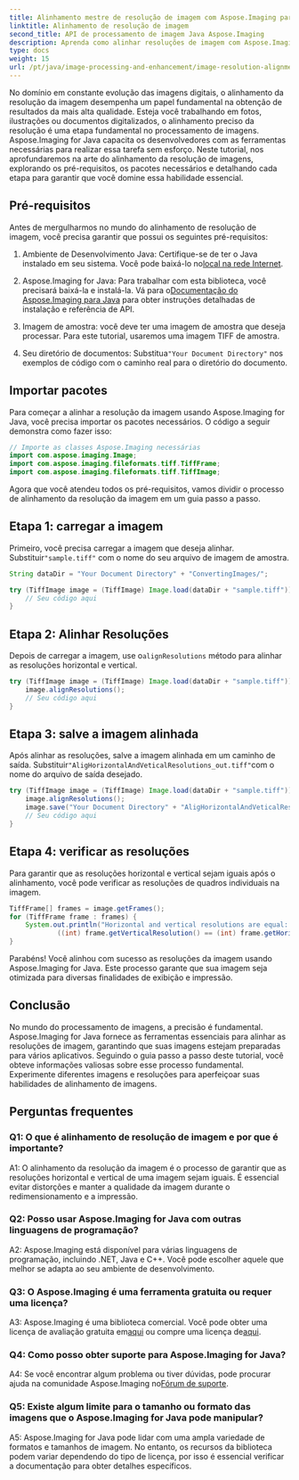 ```yaml
---
title: Alinhamento mestre de resolução de imagem com Aspose.Imaging para Java
linktitle: Alinhamento de resolução de imagem
second_title: API de processamento de imagem Java Aspose.Imaging
description: Aprenda como alinhar resoluções de imagem com Aspose.Imaging for Java. Melhore a qualidade da imagem para impressão e exibição.
type: docs
weight: 15
url: /pt/java/image-processing-and-enhancement/image-resolution-alignment/
---
```

No domínio em constante evolução das imagens digitais, o alinhamento da resolução da imagem desempenha um papel fundamental na obtenção de resultados da mais alta qualidade. Esteja você trabalhando em fotos, ilustrações ou documentos digitalizados, o alinhamento preciso da resolução é uma etapa fundamental no processamento de imagens. Aspose.Imaging for Java capacita os desenvolvedores com as ferramentas necessárias para realizar essa tarefa sem esforço. Neste tutorial, nos aprofundaremos na arte do alinhamento da resolução de imagens, explorando os pré-requisitos, os pacotes necessários e detalhando cada etapa para garantir que você domine essa habilidade essencial.

## Pré-requisitos

Antes de mergulharmos no mundo do alinhamento de resolução de imagem, você precisa garantir que possui os seguintes pré-requisitos:

1.  Ambiente de Desenvolvimento Java: Certifique-se de ter o Java instalado em seu sistema. Você pode baixá-lo no[local na rede Internet](https://www.oracle.com/java/technologies/javase-downloads).

2.  Aspose.Imaging for Java: Para trabalhar com esta biblioteca, você precisará baixá-la e instalá-la. Vá para o[Documentação do Aspose.Imaging para Java](https://reference.aspose.com/imaging/java/) para obter instruções detalhadas de instalação e referência de API.

3. Imagem de amostra: você deve ter uma imagem de amostra que deseja processar. Para este tutorial, usaremos uma imagem TIFF de amostra.

4.  Seu diretório de documentos: Substitua`"Your Document Directory"` nos exemplos de código com o caminho real para o diretório do documento.

## Importar pacotes

Para começar a alinhar a resolução da imagem usando Aspose.Imaging for Java, você precisa importar os pacotes necessários. O código a seguir demonstra como fazer isso:

```java
// Importe as classes Aspose.Imaging necessárias
import com.aspose.imaging.Image;
import com.aspose.imaging.fileformats.tiff.TiffFrame;
import com.aspose.imaging.fileformats.tiff.TiffImage;
```

Agora que você atendeu todos os pré-requisitos, vamos dividir o processo de alinhamento da resolução da imagem em um guia passo a passo.

## Etapa 1: carregar a imagem

 Primeiro, você precisa carregar a imagem que deseja alinhar. Substituir`"sample.tiff"` com o nome do seu arquivo de imagem de amostra.

```java
String dataDir = "Your Document Directory" + "ConvertingImages/";

try (TiffImage image = (TiffImage) Image.load(dataDir + "sample.tiff")) {
    // Seu código aqui
}
```

## Etapa 2: Alinhar Resoluções

 Depois de carregar a imagem, use o`alignResolutions` método para alinhar as resoluções horizontal e vertical.

```java
try (TiffImage image = (TiffImage) Image.load(dataDir + "sample.tiff")) {
    image.alignResolutions();
    // Seu código aqui
}
```

## Etapa 3: salve a imagem alinhada

 Após alinhar as resoluções, salve a imagem alinhada em um caminho de saída. Substituir`"AligHorizontalAndVeticalResolutions_out.tiff"`com o nome do arquivo de saída desejado.

```java
try (TiffImage image = (TiffImage) Image.load(dataDir + "sample.tiff")) {
    image.alignResolutions();
    image.save("Your Document Directory" + "AligHorizontalAndVeticalResolutions_out.tiff");
    // Seu código aqui
}
```

## Etapa 4: verificar as resoluções

Para garantir que as resoluções horizontal e vertical sejam iguais após o alinhamento, você pode verificar as resoluções de quadros individuais na imagem.

```java
TiffFrame[] frames = image.getFrames();
for (TiffFrame frame : frames) {
    System.out.println("Horizontal and vertical resolutions are equal: " +
            ((int) frame.getVerticalResolution() == (int) frame.getHorizontalResolution()));
}
```

Parabéns! Você alinhou com sucesso as resoluções da imagem usando Aspose.Imaging for Java. Este processo garante que sua imagem seja otimizada para diversas finalidades de exibição e impressão.

## Conclusão

No mundo do processamento de imagens, a precisão é fundamental. Aspose.Imaging for Java fornece as ferramentas essenciais para alinhar as resoluções de imagem, garantindo que suas imagens estejam preparadas para vários aplicativos. Seguindo o guia passo a passo deste tutorial, você obteve informações valiosas sobre esse processo fundamental. Experimente diferentes imagens e resoluções para aperfeiçoar suas habilidades de alinhamento de imagens.

## Perguntas frequentes

### Q1: O que é alinhamento de resolução de imagem e por que é importante?

A1: O alinhamento da resolução da imagem é o processo de garantir que as resoluções horizontal e vertical de uma imagem sejam iguais. É essencial evitar distorções e manter a qualidade da imagem durante o redimensionamento e a impressão.

### Q2: Posso usar Aspose.Imaging for Java com outras linguagens de programação?

A2: Aspose.Imaging está disponível para várias linguagens de programação, incluindo .NET, Java e C++. Você pode escolher aquele que melhor se adapta ao seu ambiente de desenvolvimento.

### Q3: O Aspose.Imaging é uma ferramenta gratuita ou requer uma licença?

 A3: Aspose.Imaging é uma biblioteca comercial. Você pode obter uma licença de avaliação gratuita em[aqui](https://releases.aspose.com/) ou compre uma licença de[aqui](https://purchase.aspose.com/buy).

### Q4: Como posso obter suporte para Aspose.Imaging for Java?

 A4: Se você encontrar algum problema ou tiver dúvidas, pode procurar ajuda na comunidade Aspose.Imaging no[Fórum de suporte](https://forum.aspose.com/).

### Q5: Existe algum limite para o tamanho ou formato das imagens que o Aspose.Imaging for Java pode manipular?

A5: Aspose.Imaging for Java pode lidar com uma ampla variedade de formatos e tamanhos de imagem. No entanto, os recursos da biblioteca podem variar dependendo do tipo de licença, por isso é essencial verificar a documentação para obter detalhes específicos.